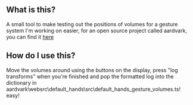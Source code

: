## What is this?
A small tool to make testing out the positions of volumes for a gesture system I'm working on easier, for an open source project called aardvark, you can find it 
[here](https://github.com/aardvarkxr/aardvark)

## How do I use this?
Move the volumes around using the buttons on the display, press "log transforms" when you're finished and pop the formatted log into the dictionary in aardvark\websrc\default_hands\src\default_hands_gesture_volumes.ts! easy!
